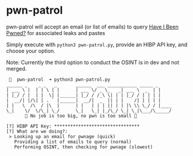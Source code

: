# pwn-patrol
pwn-patrol will accept an email (or list of emails) to query  [Have I Been Pwned?](https://haveibeenpwned.com/) for associated leaks and pastes

Simply execute with `python3 pwn-patrol.py`, provide an HIBP API key, and choose your option.

Note: Currently the third option to conduct the OSINT is in dev and not merged.

```
 🍕  pwn-patrol  ➜ python3 pwn-patrol.py       
______ _    _ _   _       ______  ___ ___________ _____ _     
| ___ \ |  | | \ | |      | ___ \/ _ \_   _| ___ \  _  | |    
| |_/ / |  | |  \| |______| |_/ / /_\ \| | | |_/ / | | | |    
|  __/| |/\| | . ` |______|  __/|  _  || | |    /| | | | |    
| |   \  /\  / |\  |      | |   | | | || | | |\ \\ \_/ / |____
\_|    \/  \/\_| \_/      \_|   \_| |_/\_/ \_| \_|\___/\_____/
       🐾 No job is too big, no pwn is too small 🐾
           
[?] HIBP API Key: ********************************
[?] What are we doing?: 
 > Looking up an email for pwnage (quick)
   Providing a list of emails to query (normal)
   Performing OSINT, then checking for pwnage (slowest)
```